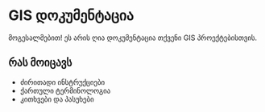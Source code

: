 # GIS დოკუმენტაცია

მოგესალმებით! ეს არის ღია დოკუმენტაცია თქვენი GIS პროექტებისთვის.

## რას მოიცავს

- ძირითადი ინსტრუქციები
- ქართული ტერმინოლოგია
- კითხვები და პასუხები
